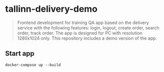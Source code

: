 # tallinn-delivery-demo   

>Frontend development for training QA app based on the delivery service with the following features: login, logout, create order, search order, track order. The app is designed for PC with resolution 1280x1024 only. This repository includes a demo version of the app.

## Start app   

`docker-compose up --build`  